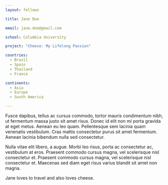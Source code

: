 ```yaml
---
layout: fellows

title: Jane Doe

email: jane.doe@gmail.com

school: Columbia University

project: "Cheese: My Lifelong Passion"

countries:
  - Brazil
  - Spain
  - Thailand
  - France

continents:
  - Asia
  - Europe
  - South America

---
```


Fusce dapibus, tellus ac cursus commodo, tortor mauris condimentum nibh, ut fermentum massa justo sit amet risus. Donec id elit non mi porta gravida at eget metus. Aenean eu leo quam. Pellentesque  sem lacinia quam venenatis vestibulum. Cras mattis consectetur purus sit amet fermentum. Aenean lacinia bibendum nulla sed consectetur.

Nulla vitae elit libero, a augue. Morbi leo risus, porta ac consectetur ac, vestibulum at eros. Praesent commodo cursus magna, vel scelerisque nisl consectetur et. Praesent commodo cursus magna, vel scelerisque nisl consectetur et. Maecenas sed diam eget risus varius blandit sit amet non magna.

Jane loves to travel and also loves cheese.
